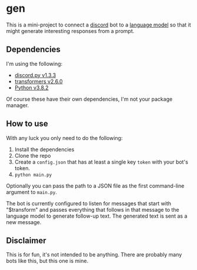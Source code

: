 # gen
This is a mini-project to connect a [discord](https://discord.com/) bot to a [language model](https://en.wikipedia.org/wiki/Language_model) so that it might generate interesting responses from a prompt.

## Dependencies
I'm using the following:
* [discord.py v1.3.3](https://pypi.org/project/discord.py/)
* [transformers v2.6.0](https://github.com/huggingface/transformers)
* [Python v3.8.2](https://www.python.org/)

Of course these have their own dependencies, I'm not your package manager.

## How to use
With any luck you only need to do the following:
1. Install the dependencies
2. Clone the repo
3. Create a `config.json` that has at least a single key `token` with your bot's token.
4. `python main.py`

Optionally you can pass the path to a JSON file as the first command-line argument to `main.py`.

The bot is currently configured to listen for messages that start with "$transform" and passes everything that follows in that message to the language model to generate follow-up text. The generated text is sent as a new message. 

## Disclaimer
This is for fun, it's not intended to be anything. There are probably many bots like this, but this one is mine.